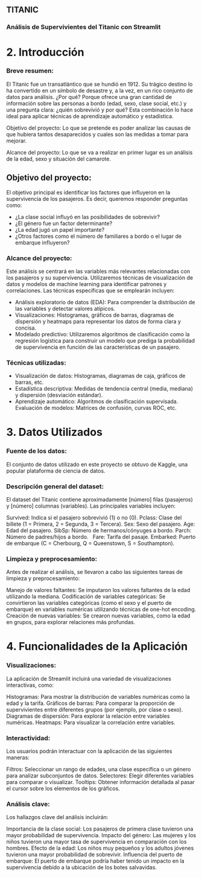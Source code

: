 ## TITANIC ##

### Análisis de Supervivientes del Titanic con Streamlit

# 2. Introducción

### Breve resumen:

El Titanic fue un transatlántico que se hundió en 1912. Su trágico destino lo ha convertido en un símbolo de desastre y, a la vez, en un rico conjunto de datos para análisis. ¿Por qué? Porque ofrece una gran cantidad de información sobre las personas a bordo (edad, sexo, clase social, etc.) y una pregunta clara: ¿quién sobrevivió y por qué? Esta combinación lo hace ideal para aplicar técnicas de aprendizaje automático y estadística.

Objetivo del proyecto: Lo que se pretende es poder analizar las causas de que hubiera tantos desaparecidos y cuales son las medidas a tomar para mejorar.

Alcance del proyecto: Lo que se va a realizar en primer lugar es un análisis de la edad, sexo y situación del camarote.
## Objetivo del proyecto:

El objetivo principal es identificar los factores que influyeron en la supervivencia de los pasajeros. Es decir, queremos responder preguntas como:

- ¿La clase social influyó en las posibilidades de sobrevivir?
- ¿El género fue un factor determinante?
- ¿La edad jugó un papel importante?
- ¿Otros factores como el número de familiares a bordo o el lugar de embarque influyeron?

### Alcance del proyecto:

Este análisis se centrará en las variables más relevantes relacionadas con los pasajeros y su supervivencia. Utilizaremos técnicas de visualización de datos y modelos de machine learning para identificar patrones y correlaciones. Las técnicas específicas que se emplearán incluyen:


- Análisis exploratorio de datos (EDA): Para comprender la distribución de las variables y detectar valores atípicos.
- Visualizaciones: Histogramas, gráficos de barras, diagramas de dispersión y heatmaps para representar los datos de forma clara y concisa.
- Modelado predictivo: Utilizaremos algoritmos de clasificación como la regresión logística para construir un modelo que prediga la probabilidad de supervivencia en función de las características de un pasajero.

### Técnicas utilizadas:

- Visualización de datos: Histogramas, diagramas de caja, gráficos de barras, etc.
- Estadística descriptiva: Medidas de tendencia central (media, mediana) y dispersión (desviación estándar).
- Aprendizaje automático: Algoritmos de clasificación supervisada.
  Evaluación de modelos: Matrices de confusión, curvas ROC, etc.

# 3. Datos Utilizados

### Fuente de los datos:

El conjunto de datos utilizado en este proyecto se obtuvo de Kaggle, una popular plataforma de ciencia de datos.


### Descripción general del dataset:

El dataset del Titanic contiene aproximadamente [número] filas (pasajeros) y [número] columnas (variables). Las principales variables incluyen:

Survived: Indica si el pasajero sobrevivió (1) o no (0).
Pclass: Clase del billete (1 = Primera, 2 = Segunda, 3 = Tercera).
Sex: Sexo del pasajero.
Age: Edad del pasajero.
SibSp: Número de hermanos/cónyuges a bordo.
Parch: Número de padres/hijos a bordo.   
Fare: Tarifa del pasaje.
Embarked: Puerto de embarque (C = Cherbourg, Q = Queenstown, S = Southampton).

### Limpieza y preprocesamiento:

Antes de realizar el análisis, se llevaron a cabo las siguientes tareas de limpieza y preprocesamiento:

Manejo de valores faltantes: Se imputaron los valores faltantes de la edad utilizando la mediana.
Codificación de variables categóricas: Se convirtieron las variables categóricas (como el sexo y el puerto de embarque) en variables numéricas utilizando técnicas de one-hot encoding.
Creación de nuevas variables: Se crearon nuevas variables, como la edad en grupos, para explorar relaciones más profundas.

# 4. Funcionalidades de la Aplicación

### Visualizaciones:

La aplicación de Streamlit incluirá una variedad de visualizaciones interactivas, como:

Histogramas: Para mostrar la distribución de variables numéricas como la edad y la tarifa.
Gráficos de barras: Para comparar la proporción de supervivientes entre diferentes grupos (por ejemplo, por clase o sexo).
Diagramas de dispersión: Para explorar la relación entre variables numéricas.
Heatmaps: Para visualizar la correlación entre variables.

### Interactividad:

Los usuarios podrán interactuar con la aplicación de las siguientes maneras:

Filtros: Seleccionar un rango de edades, una clase específica o un género para analizar subconjuntos de datos.
Selectores: Elegir diferentes variables para comparar o visualizar.
Tooltips: Obtener información detallada al pasar el cursor sobre los elementos de los gráficos.

### Análisis clave:

Los hallazgos clave del análisis incluirán:

Importancia de la clase social: Los pasajeros de primera clase tuvieron una mayor probabilidad de supervivencia.
Impacto del género: Las mujeres y los niños tuvieron una mayor tasa de supervivencia en comparación con los hombres.
Efecto de la edad: Los niños muy pequeños y los adultos jóvenes tuvieron una mayor probabilidad de sobrevivir.
Influencia del puerto de embarque: El puerto de embarque podría haber tenido un impacto en la supervivencia debido a la ubicación de los botes salvavidas.

